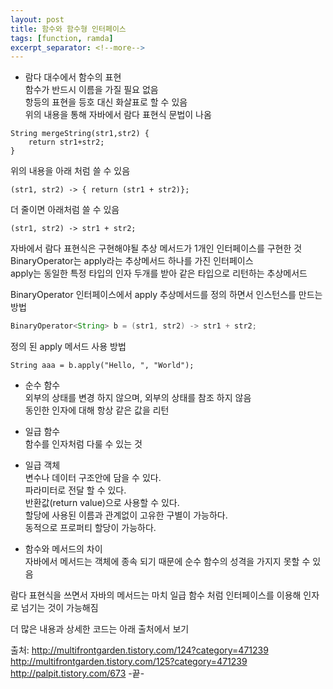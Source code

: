 ```yaml
---
layout: post
title: 함수와 함수형 인터페이스 
tags: [function, ramda]
excerpt_separator: <!--more-->
---
```



* 람다 대수에서 함수의 표현  
    함수가 반드시 이름을 가질 필요 없음  
    항등의 표현을 등호 대신 화살표로 할 수 있음  
    위의 내용을 통해 자바에서 람다 표현식 문법이 나옴  

```
String mergeString(str1,str2) {
    return str1+str2;
}
```
위의 내용을 아래 처럼 쓸 수 있음
```
(str1, str2) -> { return (str1 + str2)};
```
더 줄이면 아래처럼 쓸 수 있음
```
(str1, str2) -> str1 + str2;
```

자바에서 람다 표현식은 구현해야될 추상 메서드가 1개인 인터페이스를 구현한 것  
BinaryOperator는 apply라는 추상메서드 하나를 가진 인터페이스  
apply는 동일한 특정 타입의 인자 두개를 받아 같은 타입으로 리턴하는 추상메서드  
  
BinaryOperator 인터페이스에서 apply 추상메서드를 정의 하면서 인스턴스를 만드는 방법  

```java
BinaryOperator<String> b = (str1, str2) -> str1 + str2;
```
정의 된 apply 메서드 사용 방법
```
String aaa = b.apply("Hello, ", "World");
```


* 순수 함수  
    외부의 상태를 변경 하지 않으며, 외부의 상태를 참조 하지 않음  
    동인한 인자에 대해 항상 같은 값을 리턴

* 일급 함수  
    함수를 인자처럼 다룰 수 있는 것  

* 일급 객체  
    변수나 데이터 구조안에 담을 수 있다.  
    파라미터로 전달 할 수 있다.  
    반환값(return value)으로 사용할 수 있다.  
    할당에 사용된 이름과 관계없이 고유한 구별이 가능하다.  
    동적으로 프로퍼티 할당이 가능하다.  

* 함수와 메서드의 차이  
    자바에서 메서드는 객체에 종속 되기 때문에 순수 함수의 성격을 가지지 못할 수 있음  
  
  
람다 표현식을 쓰면서 자바의 메서드는 마치 일급 함수 처럼 인터페이스를 이용해 인자로 넘기는 것이 가능해짐
  

더 많은 내용과 상세한 코드는 아래 출처에서 보기
  
출처: http://multifrontgarden.tistory.com/124?category=471239  
http://multifrontgarden.tistory.com/125?category=471239  
http://palpit.tistory.com/673
-끝-
